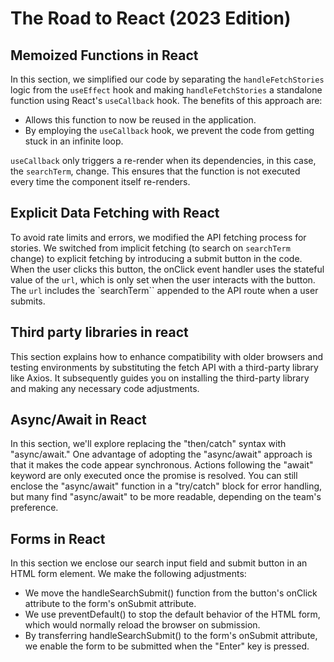 # The Road to React (2023 Edition)

## Memoized Functions in React

In this section, we simplified our code by separating the `handleFetchStories` logic from the `useEffect` hook and making `handleFetchStories` a standalone function using React's `useCallback` hook. The benefits of this approach are:
 - Allows this function to now be reused in the application.
 - By employing the `useCallback` hook, we prevent the code from getting stuck in an infinite loop. 

`useCallback` only triggers a re-render when its dependencies, in this case, the `searchTerm`, change. This ensures that the function is not executed every time the component itself re-renders.

## Explicit Data Fetching with React

To avoid rate limits and errors, we modified the API fetching process for stories. We switched from implicit fetching (to search on `searchTerm` change) to explicit fetching by introducing a submit button in the code. When the user clicks this button, the onClick event handler uses the stateful value of the `url`, which is only set when the user interacts with the button. The `url` includes the `searchTerm`` appended to the API route when a user submits.

## Third party libraries in react

This section explains how to enhance compatibility with older browsers and testing environments by substituting the fetch API with a third-party library like Axios. It subsequently guides you on installing the third-party library and making any necessary code adjustments.

## Async/Await in React

In this section, we'll explore replacing the "then/catch" syntax with "async/await." One advantage of adopting the "async/await" approach is that it makes the code appear synchronous. Actions following the "await" keyword are only executed once the promise is resolved. You can still enclose the "async/await" function in a "try/catch" block for error handling, but many find "async/await" to be more readable, depending on the team's preference.

## Forms in React

In this section we enclose our search input field and submit button in an HTML form element. We make the following adjustments:

- We move the handleSearchSubmit() function from the button's onClick attribute to the form's onSubmit attribute.
- We use preventDefault() to stop the default behavior of the HTML form, which would normally reload the browser on submission.
- By transferring handleSearchSubmit() to the form's onSubmit attribute, we enable the form to be submitted when the "Enter" key is pressed.